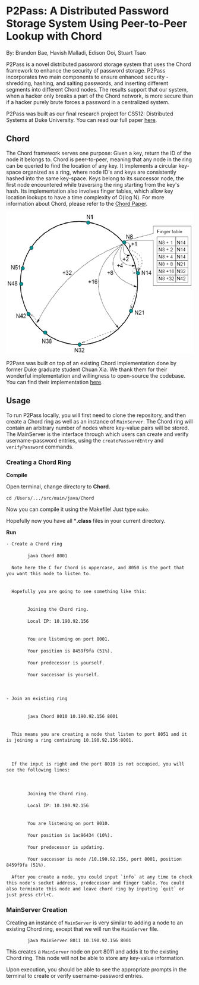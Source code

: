 # P2Pass: A Distributed Password Storage System Using Peer-to-Peer Lookup with Chord
By: Brandon Bae, Havish Malladi, Edison Ooi, Stuart Tsao

P2Pass is a novel distributed password storage system that
uses the Chord framework to enhance the security of password storage. P2Pass incorporates two main components to
ensure enhanced security - shredding, hashing, and salting passwords, and inserting different segments into different Chord nodes. The results support that our system, when a hacker only breaks
a part of the Chord network, is more secure than if a hacker
purely brute forces a password in a centralized system.

P2Pass was built as our final research project for CS512: Distributed Systems at Duke University. You can read our full paper [here](P2Pass_Final_Report.pdf).

## Chord
The Chord framework serves one purpose: Given a key, return the ID of the node it belongs to. Chord is peer-to-peer, meaning that any node in the ring can be queried to find the location of any key. It implements a circular key-space organized as a ring, where node ID's and keys are consistently hashed into the same key-space. Keys belong to its successor node, the first node encountered while traversing the ring starting from the key's hash. Its implementation also involves finger tables, which allow key location lookups to have a time complexity of O(log N). For more information about Chord, please refer to the [Chord Paper](https://pdos.csail.mit.edu/papers/ton:chord/paper-ton.pdf).

![Chord Finger Table](pictures/Chord%20Finger%20Table.png)

P2Pass was built on top of an existing Chord implementation done by former Duke graduate student Chuan Xia. We thank them for their wonderful implementation and willingness to open-source the codebase. You can find their implementation [here](https://github.com/ChuanXia/Chord). 

## Usage
To run P2Pass locally, you will first need to clone the repository, and then create a Chord ring as well as an instance of `MainServer`. The Chord ring will contain an arbitrary number of nodes where key-value pairs will be stored. The MainServer is the interface through which users can create and verify username-password entries, using the `createPasswordEntry` and `verifyPassword` commands.

### Creating a Chord Ring

**Compile**

Open terminal, change directory to **Chord**.


	cd /Users/.../src/main/java/Chord


Now you can compile it using the Makefile! Just type `make`.

	
Hopefully now you have all ***.class** files in your current directory.

**Run**

	- Create a Chord ring

			java Chord 8001
	  
	  Note here the C for Chord is uppercase, and 8050 is the port that you want this node to listen to.	

	  
	  Hopefully you are going to see something like this:

	  
	  		Joining the Chord ring.

			Local IP: 10.190.92.156


			You are listening on port 8001.

			Your position is 8459f9fa (51%).

			Your predecessor is yourself.

			Your successor is yourself.


	
	- Join an existing ring

	
			java Chord 8010 10.190.92.156 8001

	
	  This means you are creating a node that listen to port 8051 and it is joining a ring containing 10.190.92.156:8001.

	  
	 
	  If the input is right and the port 8010 is not occupied, you will see the following lines:

	  
	  
	  		Joining the Chord ring.

			Local IP: 10.190.92.156


			You are listening on port 8010.

			Your position is 1ac96434 (10%).

			Your predecessor is updating.

			Your successor is node /10.190.92.156, port 8001, position 8459f9fa (51%).

	  After you create a node, you could input `info` at any time to check this node's socket address, predecessor and finger table. You could also terminate this node and leave chord ring by inputing `quit` or just press ctrl+C.

### MainServer Creation
Creating an instance of `MainServer` is very similar to adding a node to an existing Chord ring, except that we will run the `MainServer` file.

			java MainServer 8011 10.190.92.156 8001
    
This creates a `MainServer` node on port 8011 and adds it to the existing Chord ring. This node will not be able to store any key-value information.

Upon execution, you should be able to see the appropriate prompts in the terminal to create or verify username-password entries.
